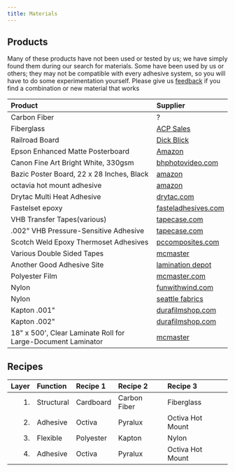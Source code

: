 ```yaml
---
title: Materials
---
```


Products
-----------

Many of these products have not been used or tested by us; we have simply found them during our search for materials.  Some have been used by us or others; they may not be compatible with every adhesive system, so you will have to do some experimentation yourself.  Please give us [feedback](mailto:{{site.email}}) if you find a combination or new material that works

| Product |Supplier|
|:--|:--|
| Carbon Fiber| ? |
| Fiberglass | [ACP Sales](http://www.acpsales.com/Solid-Fiberglass-Sheets.html) |
| Railroad Board| [Dick Blick](http://www.dickblick.com/products/railroad-board/) |
| Epson Enhanced Matte Posterboard| [Amazon](http://www.amazon.com/Epson-S041598-Enhanced-Matte-Posterboard/dp/B0006V4JZU) |
| Canon Fine Art Bright White, 330gsm | [bhphotovideo.com](http://www.bhphotovideo.com/c/product/488525-REG/Canon_0850V071_Fine_Art_Bright_White.html)
| Bazic Poster Board, 22 x 28 Inches, Black | [amazon](http://www.amazon.com/Bazic-Poster-Board-Inches-Black/dp/B00275EBB0/)
| octavia hot mount adhesive | [amazon](http://www.amazon.com/Octiva-Mount-Adhesive-38in-150ft/dp/B005VT5I02)| [gbc](http://www.gbcconnect.com/gbc/us/us/v/2467/730/gbc%C2%AE-octiva%C2%AE-hot-mount.aspx)| |
| Drytac Multi Heat Adhesive | [drytac.com](http://www.drytac.com/mounting-adhesives/mhatm-multi-heat-adhesive.html) |
| Fastelset epoxy | [fasteladhesives.com](http://www.fasteladhesives.com/fastelset/fastelsetxepoxyfilm.html) |
| VHB Transfer Tapes(various)|[tapecase.com](https://www.tapecase.com/sd/tapes-die-cuts/1024/1/1/0.0/vhb-adhesive-transfer-tapes.aspx)|
| .002" VHB Pressure-Sensitive Adhesive | [tapecase.com](https://www.tapecase.com/pd/cn/tapes-die-cuts/1024/1000694/3m-f9460pc-vhb-adhesive-transfer-tape.aspx) |
| Scotch Weld Epoxy Thermoset Adhesives | [pccomposites.com](http://www.pccomposites.com/?task=prodSearch&searchText=3M) |
| Various Double Sided Tapes| [mcmaster](http://www.mcmaster.com/#fastening-tape-with-adhesive-on-both-sides) |
| Another Good Adhesive Site |[lamination depot](http://www.laminationdepot.com/Shop/Mounting-Adhesives/)|
| Polyester Film | [mcmaster.com](http://www.mcmaster.com/#8567k102/) |
| Nylon | [funwithwind.com](http://www.funwithwind.com/store/listCategoriesAndProducts2.asp?idCategory=191&idparent=168) |
| Nylon | [seattle fabrics](http://www.seattlefabrics.com/nylons.html) |
| Kapton .001"|[durafilmshop.com](http://www.durafilmshop.com/kapton-films-100HN-p/100hn.htm) |
| Kapton .002"|[durafilmshop.com](http://www.durafilmshop.com/kapton-films-200HN-p/200hn.htm) |
| 18" x 500', Clear Laminate Roll for Large-Document Laminator|[mcmaster](http://www.mcmaster.com/#1403T41)|


<!--|Double-sided Polyester tape| [mcmaster.com](http://www.mcmaster.com/#7602A54)-->

Recipes
-----------

|  Layer|  Function|   Recipe 1|    Recipe 2|  Recipe 3|
|------:|:---------|:----------|:-----------|:---------|
|     1.|Structural|  Cardboard|Carbon Fiber|Fiberglass|
|     2.|  Adhesive|     Octiva|     Pyralux|    Octiva Hot Mount|
|     3.|  Flexible|  Polyester|      Kapton|     Nylon|
|     4.|  Adhesive|     Octiva|     Pyralux|    Octiva Hot Mount|
